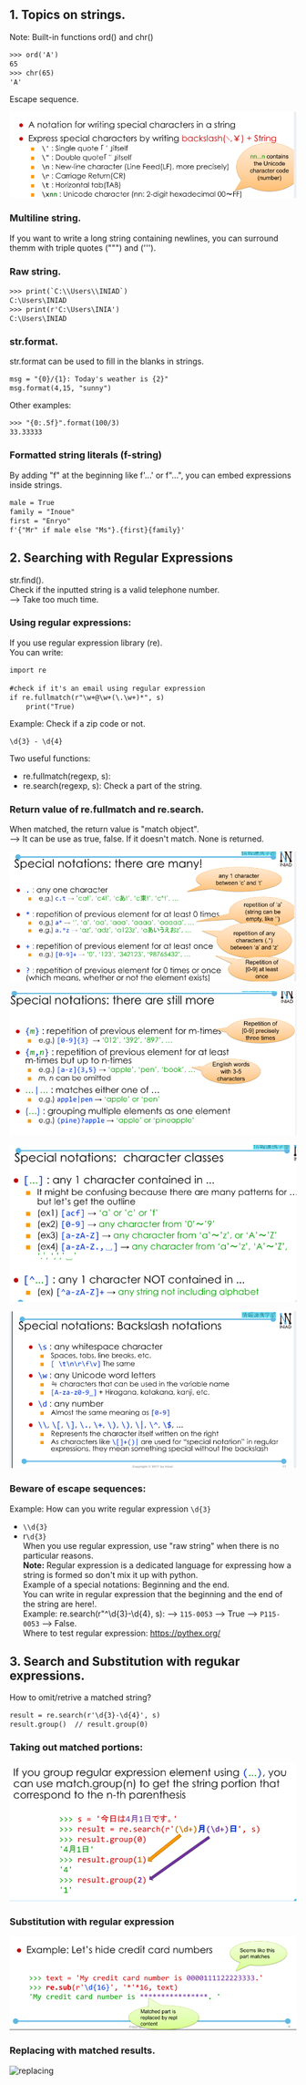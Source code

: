 ## 1. Topics on strings.  
Note: Built-in functions ord() and chr()  
```
>>> ord('A')
65
>>> chr(65)
'A'
```  
Escape sequence.  

![Escape sequence](escape_sequences.png)  

### Multiline string.  
If you want to write a long string containing newlines, you can surround themm with triple quotes (""") and (''').  
### Raw string.  
```
>>> print(`C:\\Users\\INIAD`)
C:\Users\INIAD
>>> print(r'C:\Users\INIA')
C:\Users\INIAD  
```  
### str.format.  
str.format can be used to fill in the blanks in strings.
```
msg = "{0}/{1}: Today's weather is {2}"
msg.format(4,15, "sunny")
```
Other examples:  
```
>>> "{0:.5f}".format(100/3)  
33.33333
```  
### Formatted string literals (f-string)  
By adding "f" at the beginning like f'...' or f"...", you can embed expressions inside strings.  
```
male = True
family = "Inoue"
first = "Enryo"  
f'{"Mr" if male else "Ms"}.{first}{family}'  
```  
## 2. Searching with Regular Expressions  
str.find().  
Check if the inputted string is a valid telephone number.  
--> Take too much time.  
### Using regular expressions:
If you use regular expression library (re).  
You can write:  
```
import re

#check if it's an email using regular expression
if re.fullmatch(r"\w+@\w+(\.\w+)*", s)
    print("True)  

```  
Example: Check if a zip code or not.  
```
\d{3} - \d{4}
```  
Two useful functions:  
+ re.fullmatch(regexp, s):
+ re.search(regexp, s): Check a part of the string.  
### Return value of re.fullmatch and re.search.  
When matched, the return value is "match object".  
--> It can be use as true, false.
If it doesn't match. None is returned.  

![regularexpression](regularexpression.png)  

![notation](notation.png)  

![notation2](notation2.png)  

![notation3](notation3.png)  

### Beware of escape sequences:
Example: How can you write regular expression `\d{3}`  
+ `\\d{3}`  
+ r`\d{3}`  
When you use regular expression, use "raw string" when there is no particular reasons.  
**Note:** Regular expression is a dedicated language for expressing how a string is formed so don't mix it up with python.  
Example of a special notations: Beginning and the end.  
You can write in regular expression that the beginning and the end of the string are here!.  
Example: re.search(r"^\d{3}-\d{4}, s):
--> `115-0053` --> True
--> `P115-0053` --> False.  
Where to test regular expression: https://pythex.org/  

## 3. Search and Substitution with regukar expressions.  
How to omit/retrive a matched string?  
```
result = re.search(r'\d{3}-\d{4}', s)
result.group()  // result.group(0)
```  
### Taking out matched portions:  

![group](group.png)  

### Substitution with regular expression  

![substitution](substitution.png)  

### Replacing with matched results.  

![replacing](replacing.png)  





